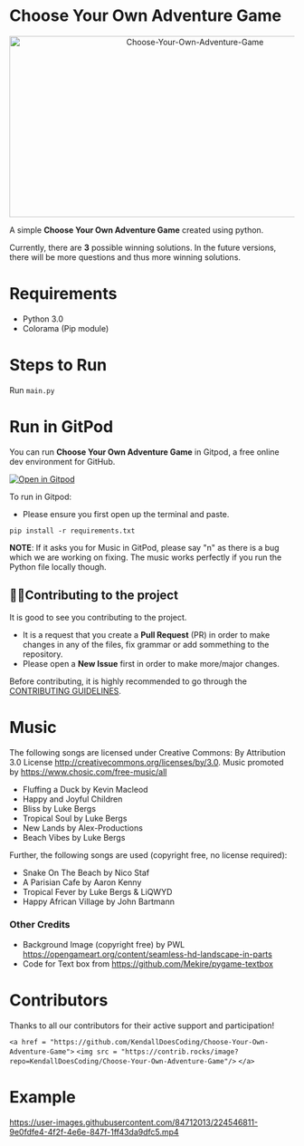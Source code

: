 # Choose Your Own Adventure Game

<div align="center">
<img src="https://socialify.git.ci/KendallDoesCoding/Choose-Your-Own-Adventure-Game/image?description=1&font=Inter&forks=1&issues=1&language=1&logo=https%3A%2F%2Fraw.githubusercontent.com%2FKendallDoesCoding%2FChoose-Your-Own-Adventure-Game%2F7e92194b9819b14a9fd4145716d6d8790f11eb86%2FPicture1.png&name=1&owner=1&pattern=Solid&pulls=1&stargazers=1&theme=Dark" alt="Choose-Your-Own-Adventure-Game" width="640" height="320" />
</div>

A simple **Choose Your Own Adventure Game** created using python.

Currently, there are **3** possible winning solutions. In the future versions, there will be more questions and thus more winning solutions.

# Requirements

- Python 3.0
- Colorama (Pip module)

# Steps to Run

Run `main.py`

# Run in GitPod

You can run **Choose Your Own Adventure Game** in Gitpod, a free online dev environment for GitHub.

[![Open in Gitpod](https://gitpod.io/button/open-in-gitpod.svg)](https://gitpod.io/#https://github.com/KendallDoesCoding/Choose-Your-Own-Adventure-Game)

<!-- CONTRIBUTING -->

To run in Gitpod:

- Please ensure you first open up the terminal and paste.

```
pip install -r requirements.txt
```

**NOTE**: If it asks you for Music in GitPod, please say "n" as there is a bug which we are working on fixing. The music works perfectly if you run the Python file locally though.

## 💁‍♂️Contributing to the project

It is good to see you contributing to the project.

- It is a request that you create a **Pull Request** (PR) in order to make changes in any of the files, fix grammar or add sommething to the repository.
- Please open a **New Issue** first in order to make more/major changes.

Before contributing, it is highly recommended to go through the [CONTRIBUTING GUIDELINES](.github/CONTRIBUTING.md).

# Music

The following songs are licensed under Creative Commons: By Attribution 3.0 License
http://creativecommons.org/licenses/by/3.0.
Music promoted by https://www.chosic.com/free-music/all

- Fluffing a Duck by Kevin Macleod
- Happy and Joyful Children
- Bliss by Luke Bergs
- Tropical Soul by Luke Bergs
- New Lands by Alex-Productions
- Beach Vibes by Luke Bergs

Further, the following songs are used (copyright free, no license required):

- Snake On The Beach by Nico Staf
- A Parisian Cafe by Aaron Kenny
- Tropical Fever by Luke Bergs & LiQWYD
- Happy African Village by John Bartmann

### Other Credits

- Background Image (copyright free) by PWL https://opengameart.org/content/seamless-hd-landscape-in-parts
- Code for Text box from https://github.com/Mekire/pygame-textbox

# Contributors

Thanks to all our contributors for their active support and participation!

`<a href = "https://github.com/KendallDoesCoding/Choose-Your-Own-Adventure-Game">`
  `<img src = "https://contrib.rocks/image?repo=KendallDoesCoding/Choose-Your-Own-Adventure-Game"/>`
`</a>`

# Example

https://user-images.githubusercontent.com/84712013/224546811-9e0fdfe4-4f2f-4e6e-847f-1ff43da9dfc5.mp4

